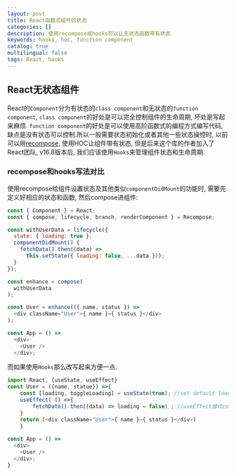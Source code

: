 ```yaml
---
layout: post
title: React函数式组件的状态
categories: []
description: 使用recompose或hooks可以让无状态函数带有状态
keywords: hooks, hoc, function component
catalog: true
multilingual: false
tags: React, hooks
---
```


## React无状态组件
React的`Component`分为有状态的`class component`和无状态的`function component`, `class component`的好处是可以完全控制组件的生命周期, 坏处是写起来麻烦. `function component`的好处是可以使用高阶函数式的编程方式编写代码, 缺点是没有状态可以控制.所以一般需要状态初始化或者其他一些状态操控时, 以前可以用[recompose](https://github.com/acdlite/recompose), 使用HOC让组件带有状态, 但是后来这个库的作者加入了React团队, v16.8版本后, 我们应该使用`Hooks`来管理组件状态和生命周期.

### recompose和hooks写法对比
使用recompose给组件设置状态及其他类似`componentDidMount`的功能时, 需要先定义好相应的状态和函数, 然后compose进组件:
```javascript
const { Component } = React;
const { compose, lifecycle, branch, renderComponent } = Recompose;

const withUserData = lifecycle({
  state: { loading: true },
  componentDidMount() {
    fetchData().then((data) =>
      this.setState({ loading: false, ...data }));
  }
});

const enhance = compose(
  withUserData
);

const User = enhance(({ name, status }) =>
  <div className="User">{ name }—{ status }</div>
);

const App = () =>
  <div>
    <User />
  </div>;
```
而如果使用`Hooks`那么改写起来方便一点.
```javascript 1.8
import React, {useState, useEffect}
const User = ({name, statue}) =>{
    const [loading, toggleLoading] = useState(true); //set default loading=true
    useEffect( () =>{
        fetchDate().then((data) => loading = false) ; //useEffect替代componentDidMount, 主要不会合并状态!
    }
    return (<div className="User">{ name }—{ status }</div>)
    }
    
const App = () =>
  <div>
    <User />
  </div>;
}
```